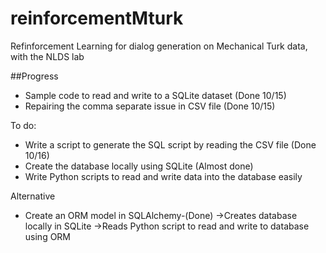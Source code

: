 # reinforcementMturk
Refinforcement Learning for dialog generation on Mechanical Turk data, with the NLDS lab 

##Progress
* Sample code to read and write to a SQLite dataset (Done 10/15)
* Repairing the comma separate issue in CSV file (Done 10/15)

To do:
* Write a script to generate the SQL script by reading the CSV file (Done 10/16)
* Create the database locally using SQLite (Almost done)
* Write Python scripts to read and write data into the database easily

Alternative
* Create an ORM model in SQLAlchemy-(Done)
	->Creates database locally in SQLite
	->Reads Python script to read and write to database using ORM
 
